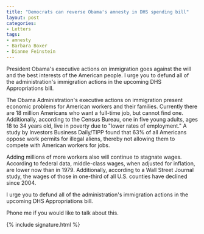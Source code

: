 ```yaml
---
title: "Democrats can reverse Obama's amnesty in DHS spending bill"
layout: post
categories:
- Letters
tags:
- amnesty
- Barbara Boxer
- Dianne Feinstein
---
```


President Obama's executive actions on immigration goes against the will and the best interests of the American people. I urge you to defund all of the administration's immigration actions in the upcoming DHS Appropriations bill.

The Obama Administration's executive actions on immigration present economic problems for American workers and their families. Currently there are 18 million Americans who want a full-time job, but cannot find one. Additionally, according to the Census Bureau, one in five young adults, ages 18 to 34 years old, live in poverty due to "lower rates of employment." A study by Investors Business Daily/TIPP found that 63% of all Americans oppose work permits for illegal aliens, thereby not allowing them to compete with American workers for jobs.

Adding millions of more workers also will continue to stagnate wages. According to federal data, middle-class wages, when adjusted for inflation, are lower now than in 1979. Additionally, according to a Wall Street Journal study, the wages of those in one-third of all U.S. counties have declined since 2004.

I urge you to defund all of the administration's immigration actions in the upcoming DHS Appropriations bill.

Phone me if you would like to talk about this.

{% include signature.html %}
